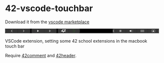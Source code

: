 # 42-vscode-touchbar


Download it from the [vscode marketplace](https://marketplace.visualstudio.com/items?itemName=Untel.ext)


![42-vscode-touchbar](https://raw.githubusercontent.com/untel/42-vscode-touchbar/master/bar.png)



VSCode extension, setting some 42 school extensions in the macbook touch bar

Require [42comment](https://marketplace.visualstudio.com/items?itemName=nasanov.42-comment) and [42header](https://marketplace.visualstudio.com/items?itemName=kube.42header).
